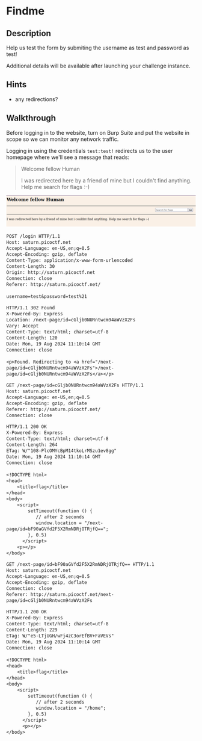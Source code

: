 # Findme

## Description

Help us test the form by submiting the username as test and password as test!

Additional details will be available after launching your challenge instance.

## Hints

* any redirections?

## Walkthrough

Before logging in to the website, turn on Burp Suite and put the website in scope so we can monitor any network traffic.

Logging in using the credentials ```test:test!``` redirects us to the user homepage where we'll see a message that reads:

> Welcome fellow Human
>
> I was redirected here by a friend of mine but I couldn't find anything. Help me search for flags :-)

![User Home Page](./home-page.png "Page that we're redirected to after logging in")

```http
POST /login HTTP/1.1
Host: saturn.picoctf.net
Accept-Language: en-US,en;q=0.5
Accept-Encoding: gzip, deflate
Content-Type: application/x-www-form-urlencoded
Content-Length: 30
Origin: http://saturn.picoctf.net
Connection: close
Referer: http://saturn.picoctf.net/

username=test&password=test%21
```

```http
HTTP/1.1 302 Found
X-Powered-By: Express
Location: /next-page/id=cGljb0NURntwcm94aWVzX2Fs
Vary: Accept
Content-Type: text/html; charset=utf-8
Content-Length: 120
Date: Mon, 19 Aug 2024 11:10:14 GMT
Connection: close

<p>Found. Redirecting to <a href="/next-page/id=cGljb0NURntwcm94aWVzX2Fs">/next-page/id=cGljb0NURntwcm94aWVzX2Fs</a></p>
```

```http
GET /next-page/id=cGljb0NURntwcm94aWVzX2Fs HTTP/1.1
Host: saturn.picoctf.net
Accept-Language: en-US,en;q=0.5
Accept-Encoding: gzip, deflate
Referer: http://saturn.picoctf.net/
Connection: close

```




```http
HTTP/1.1 200 OK
X-Powered-By: Express
Content-Type: text/html; charset=utf-8
Content-Length: 264
ETag: W/"108-PlcOMYcBpM14tkoLrMSzu1ev8gg"
Date: Mon, 19 Aug 2024 11:10:14 GMT
Connection: close

<!DOCTYPE html>
<head>
    <title>flag</title>
</head>
<body>
    <script>
        setTimeout(function () {
           // after 2 seconds
           window.location = "/next-page/id=bF90aGVfd2F5X2RmNDRjOTRjfQ==";
        }, 0.5)
      </script>
    <p></p>
</body>
```


```http
GET /next-page/id=bF90aGVfd2F5X2RmNDRjOTRjfQ== HTTP/1.1
Host: saturn.picoctf.net
Accept-Language: en-US,en;q=0.5
Accept-Encoding: gzip, deflate
Connection: close
Referer: http://saturn.picoctf.net/next-page/id=cGljb0NURntwcm94aWVzX2Fs

```

```http
HTTP/1.1 200 OK
X-Powered-By: Express
Content-Type: text/html; charset=utf-8
Content-Length: 229
ETag: W/"e5-LTjUGH/wFj4zC3orEfBV+FaVEVs"
Date: Mon, 19 Aug 2024 11:10:14 GMT
Connection: close

<!DOCTYPE html>
<head>
    <title>flag</title>
</head>
<body>
    <script>
        setTimeout(function () {
           // after 2 seconds
           window.location = "/home";
        }, 0.5)
      </script>
      <p></p>
</body>
```
